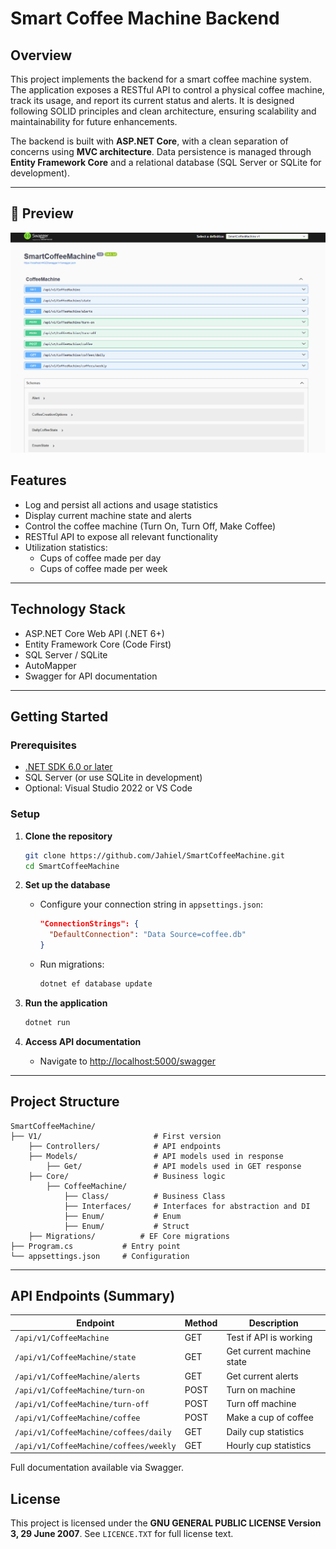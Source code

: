 ﻿# Smart Coffee Machine Backend

## Overview

This project implements the backend for a smart coffee machine system. The application exposes a RESTful API to control a physical coffee machine, track its usage, and report its current status and alerts. It is designed following SOLID principles and clean architecture, ensuring scalability and maintainability for future enhancements.

The backend is built with **ASP.NET Core**, with a clean separation of concerns using **MVC architecture**. Data persistence is managed through **Entity Framework Core** and a relational database (SQL Server or SQLite for development).

---
## 🔎 Preview
![swagger](./assets/swagger.png)

## Features

- Log and persist all actions and usage statistics
- Display current machine state and alerts
- Control the coffee machine (Turn On, Turn Off, Make Coffee)
- RESTful API to expose all relevant functionality
- Utilization statistics:
  - Cups of coffee made per day
  - Cups of coffee made per week

---

## Technology Stack

- ASP.NET Core Web API (.NET 6+)
- Entity Framework Core (Code First)
- SQL Server / SQLite
- AutoMapper
- Swagger for API documentation

---

## Getting Started

### Prerequisites

- [.NET SDK 6.0 or later](https://dotnet.microsoft.com/download)
- SQL Server (or use SQLite in development)
- Optional: Visual Studio 2022 or VS Code

### Setup

1. **Clone the repository**  
   ```bash
   git clone https://github.com/Jahiel/SmartCoffeeMachine.git
   cd SmartCoffeeMachine
   ```

2. **Set up the database**
   - Configure your connection string in `appsettings.json`:
     ```json
     "ConnectionStrings": {
       "DefaultConnection": "Data Source=coffee.db"
     }
     ```
   - Run migrations:
     ```bash
     dotnet ef database update
     ```

3. **Run the application**
   ```bash
   dotnet run
   ```

4. **Access API documentation**
   - Navigate to [http://localhost:5000/swagger](http://localhost:5000/swagger)

---

## Project Structure

```
SmartCoffeeMachine/
├── V1/                         # First version
    ├── Controllers/            # API endpoints
    ├── Models/                 # API models used in response
        ├── Get/                # API models used in GET response
    ├── Core/                   # Business logic
        ├── CoffeeMachine/            
            ├── Class/          # Business Class 
            ├── Interfaces/     # Interfaces for abstraction and DI
            ├── Enum/           # Enum
            ├── Enum/           # Struct
    ├── Migrations/          # EF Core migrations
├── Program.cs           # Entry point
└── appsettings.json     # Configuration
```

---

## API Endpoints (Summary)

| Endpoint                              | Method | Description                    |
|---------------------------------------|--------|--------------------------------|
| `/api/v1/CoffeeMachine`               | GET    | Test if API is working         |
| `/api/v1/CoffeeMachine/state`         | GET    | Get current machine state      |
| `/api/v1/CoffeeMachine/alerts`        | GET    | Get current alerts             |
| `/api/v1/CoffeeMachine/turn-on`       | POST   | Turn on machine                |
| `/api/v1/CoffeeMachine/turn-off`      | POST   | Turn off machine               |
| `/api/v1/CoffeeMachine/coffee`        | POST   | Make a cup of coffee           |
| `/api/v1/CoffeeMachine/coffees/daily` | GET    | Daily cup statistics           |
| `/api/v1/CoffeeMachine/coffees/weekly`| GET    | Hourly cup statistics          |

Full documentation available via Swagger.

## License

This project is licensed under the **GNU GENERAL PUBLIC LICENSE Version 3, 29 June 2007**. See `LICENCE.TXT` for full license text.

